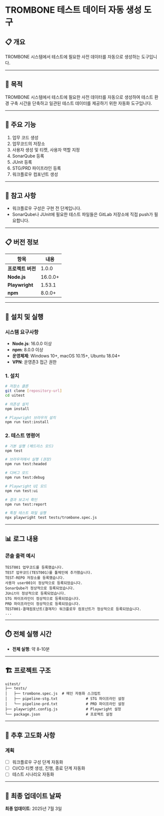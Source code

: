 # TROMBONE 테스트 데이터 자동 생성 도구

## 📋 개요

TROMBONE 시스템에서 테스트에 필요한 사전 데이터를 자동으로 생성하는 도구입니다.

---

## 🎯 목적

TROMBONE 시스템에서 테스트에 필요한 사전 데이터를 자동으로 생성하여 테스트 환경 구축 시간을 단축하고 일관된 테스트 데이터를 제공하기 위한 자동화 도구입니다.

---

## 🚀 주요 기능

1. 업무 코드 생성
2. 업무코드의 저장소
3. 사용자 생성 및 티켓, 사용자 역할 지정
4. SonarQube 등록
5. JUnit 등록
6. STG/PRD 파이프라인 등록
7. 워크플로우 컴포넌트 생성

---

## 📝 참고 사항

- 워크플로우 구성은 구현 전 단계입니다.
- SonarQube나 JUnit에 필요한 테스트 파일들은 GitLab 저장소에 직접 push가 필요합니다.

---

## 📋 버전 정보

| 항목 | 내용 |
|------|------|
| **프로젝트 버전** | 1.0.0 |
| **Node.js** | 16.0.0+ |
| **Playwright** | 1.53.1 |
| **npm** | 8.0.0+ |

---

## 🔧 설치 및 실행

### 시스템 요구사항
- **Node.js**: 16.0.0 이상
- **npm**: 8.0.0 이상
- **운영체제**: Windows 10+, macOS 10.15+, Ubuntu 18.04+
- **VPN**: 운영존3 접근 권한

### 1. 설치
```bash
# 저장소 클론
git clone [repository-url]
cd uitest

# 의존성 설치
npm install

# Playwright 브라우저 설치
npm run test:install
```

### 2. 테스트 명령어
```bash
# 기본 실행 (헤드리스 모드)
npm test

# 브라우저에서 실행 (권장)
npm run test:headed

# 디버그 모드
npm run test:debug

# Playwright UI 모드
npm run test:ui

# 결과 보고서 확인
npm run test:report

# 특정 테스트 파일 실행
npx playwright test tests/trombone.spec.js
```

---

## 📊 로그 내용

### 콘솔 출력 예시
```
TEST001 업무코드를 등록했습니다.
TEST 업무코드(TEST001)를 툴체인에 추가했습니다.
TEST-REPO 저장소를 등록했습니다.
사용자 user001이 정상적으로 등록되었습니다.
SonarQube가 정상적으로 등록되었습니다.
JUnit이 정상적으로 등록되었습니다.
STG 파이프라인이 정상적으로 등록되었습니다.
PRD 파이프라인이 정상적으로 등록되었습니다.
TEST001-결재컴포넌트(결재자) 워크플로우 컴포넌트가 정상적으로 등록되었습니다.
...
```

---

## ⏱️ 전체 실행 시간

- **전체 실행**: 약 8-10분

---

## 🏗️ 프로젝트 구조

```
uitest/
├── tests/
│   ├── trombone.spec.js  # 메인 자동화 스크립트
│   ├── pipeline-stg.txt             # STG 파이프라인 설정
│   └── pipeline-prd.txt             # PRD 파이프라인 설정
├── playwright.config.js             # Playwright 설정
└── package.json                     # 프로젝트 설정
```

---

## 🔮 추후 고도화 사항

### 계획
- [ ] 워크플로우 구성 단계 자동화
- [ ] CI/CD 티켓 생성, 진행, 종료 단계 자동화
- [ ] 테스트 시나리오 자동화

---

## 📅 최종 업데이트 날짜

**최종 업데이트**: 2025년 7월 3일